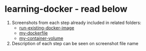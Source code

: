 # learning-docker - read below

1. Screenshots from each step already included in related folders:
   - [run-existing-docker-image](https://github.com/dzakwandaffar/learning-docker/tree/main/run-existing-docker-image)
   - [my-dockerfile](https://github.com/dzakwandaffar/learning-docker/tree/main/my-dockerfile)
   - [my-container-volume](https://github.com/dzakwandaffar/learning-docker/tree/main/my-container-volume)
3. Description of each step can be seen on screenshot file name
